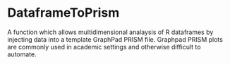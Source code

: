 # DataframeToPrism
A function which allows multidimensional analaysis of R dataframes by injecting data into a template GraphPad PRISM file. Graphpad PRISM plots are commonly used in academic settings and otherwise difficult to automate.
